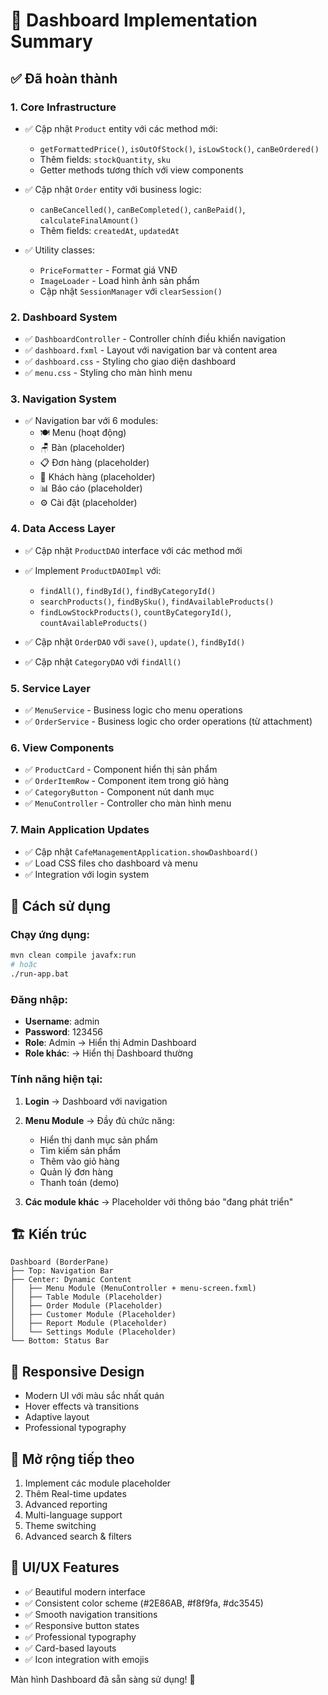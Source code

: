 # 🎯 Dashboard Implementation Summary

## ✅ Đã hoàn thành

### 1. **Core Infrastructure**
- ✅ Cập nhật `Product` entity với các method mới:
  - `getFormattedPrice()`, `isOutOfStock()`, `isLowStock()`, `canBeOrdered()`
  - Thêm fields: `stockQuantity`, `sku`
  - Getter methods tương thích với view components

- ✅ Cập nhật `Order` entity với business logic:
  - `canBeCancelled()`, `canBeCompleted()`, `canBePaid()`, `calculateFinalAmount()`
  - Thêm fields: `createdAt`, `updatedAt`

- ✅ Utility classes:
  - `PriceFormatter` - Format giá VNĐ
  - `ImageLoader` - Load hình ảnh sản phẩm
  - Cập nhật `SessionManager` với `clearSession()`

### 2. **Dashboard System**
- ✅ `DashboardController` - Controller chính điều khiển navigation
- ✅ `dashboard.fxml` - Layout với navigation bar và content area  
- ✅ `dashboard.css` - Styling cho giao diện dashboard
- ✅ `menu.css` - Styling cho màn hình menu

### 3. **Navigation System**
- ✅ Navigation bar với 6 modules:
  - 🍽️ Menu (hoạt động)
  - 🪑 Bàn (placeholder)
  - 📋 Đơn hàng (placeholder) 
  - 👥 Khách hàng (placeholder)
  - 📊 Báo cáo (placeholder)
  - ⚙️ Cài đặt (placeholder)

### 4. **Data Access Layer**
- ✅ Cập nhật `ProductDAO` interface với các method mới
- ✅ Implement `ProductDAOImpl` với:
  - `findAll()`, `findById()`, `findByCategoryId()`
  - `searchProducts()`, `findBySku()`, `findAvailableProducts()`
  - `findLowStockProducts()`, `countByCategoryId()`, `countAvailableProducts()`

- ✅ Cập nhật `OrderDAO` với `save()`, `update()`, `findById()`
- ✅ Cập nhật `CategoryDAO` với `findAll()`

### 5. **Service Layer**
- ✅ `MenuService` - Business logic cho menu operations
- ✅ `OrderService` - Business logic cho order operations (từ attachment)

### 6. **View Components** 
- ✅ `ProductCard` - Component hiển thị sản phẩm
- ✅ `OrderItemRow` - Component item trong giỏ hàng
- ✅ `CategoryButton` - Component nút danh mục
- ✅ `MenuController` - Controller cho màn hình menu

### 7. **Main Application Updates**
- ✅ Cập nhật `CafeManagementApplication.showDashboard()` 
- ✅ Load CSS files cho dashboard và menu
- ✅ Integration với login system

## 🎯 Cách sử dụng

### **Chạy ứng dụng:**
```bash
mvn clean compile javafx:run
# hoặc
./run-app.bat
```

### **Đăng nhập:**
- **Username**: admin
- **Password**: 123456  
- **Role**: Admin → Hiển thị Admin Dashboard
- **Role khác**: → Hiển thị Dashboard thường

### **Tính năng hiện tại:**
1. **Login** → Dashboard với navigation
2. **Menu Module** → Đầy đủ chức năng:
   - Hiển thị danh mục sản phẩm
   - Tìm kiếm sản phẩm
   - Thêm vào giỏ hàng
   - Quản lý đơn hàng
   - Thanh toán (demo)

3. **Các module khác** → Placeholder với thông báo "đang phát triển"

## 🏗️ Kiến trúc

```
Dashboard (BorderPane)
├── Top: Navigation Bar  
├── Center: Dynamic Content
│   ├── Menu Module (MenuController + menu-screen.fxml)
│   ├── Table Module (Placeholder)
│   ├── Order Module (Placeholder)
│   ├── Customer Module (Placeholder) 
│   ├── Report Module (Placeholder)
│   └── Settings Module (Placeholder)
└── Bottom: Status Bar
```

## 📱 Responsive Design
- Modern UI với màu sắc nhất quán
- Hover effects và transitions
- Adaptive layout
- Professional typography

## 🔮 Mở rộng tiếp theo
1. Implement các module placeholder
2. Thêm Real-time updates
3. Advanced reporting
4. Multi-language support
5. Theme switching
6. Advanced search & filters

## 🎨 UI/UX Features
- ✅ Beautiful modern interface
- ✅ Consistent color scheme (#2E86AB, #f8f9fa, #dc3545)
- ✅ Smooth navigation transitions
- ✅ Responsive button states
- ✅ Professional typography
- ✅ Card-based layouts
- ✅ Icon integration with emojis

Màn hình Dashboard đã sẵn sàng sử dụng! 🚀


